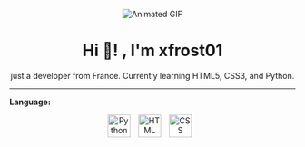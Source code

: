 <p align="center">
  <img src="https://i.gifer.com/VCR8.gif" alt="Animated GIF">
</p>

<h1 align="center">Hi 👋! , I'm xfrost01</h1>

<p align="center">
just a developer from France. Currently learning HTML5, CSS3, and Python.
</p>



-----

**Language:**
<div align="center">
    <img alt="Python" width="40px" style="padding-right:10px;" src="https://cdn.jsdelivr.net/gh/devicons/devicon/icons/python/python-plain.svg" />
    <img alt="HTML" width="40px" style="padding-right:10px;" src="https://cdn.jsdelivr.net/gh/devicons/devicon/icons/html5/html5-plain.svg" />
    <img alt="CSS" width="40px" style="padding-right:10px;" src="https://cdn.jsdelivr.net/gh/devicons/devicon/icons/css3/css3-plain.svg" />
</div>

